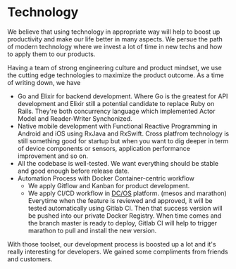 # Technology

We believe that using technology in appropriate way will help to boost up productivity and make our life better in many aspects. We persue the path of modern technology where we invest a lot of time in new techs and how to apply them to our products.

Having a team of strong engineering culture and product mindset, we use the cutting edge technologies to maximize the product outcome. As a time of writing down, we have

- Go and Elixir for backend development. Where Go is the greatest for API development and Elixir still a potential candidate to replace Ruby on Rails. They're both concurrency language which implemented Actor Model and Reader-Writer Synchonized.
- Native mobile development with Functional Reactive Programming in Android and iOS using RxJava and RxSwift. Cross platfrom technology is still something good for startup but when you want to dig deeper in term of device components or sensors, application performance improvement and so on.
- All the codebase is well-tested. We want everything should be stable and good enough before release date.
- Automation Process with Docker Container-centric workflow
    + We apply Gitflow and Kanban for product development.
    + We apply CI/CD workflow in [DC/OS](dcos.io) platform. (mesos and marathon) Everytime when the feature is reviewed and approved, it will be tested automatically using Gitlab CI. Then that success version will be pushed into our private Docker Registry. When time comes and the branch master is ready to deploy, Gitlab CI will help to trigger marathon to pull and install the new version.

With those toolset, our development process is boosted up a lot and it's really interesting for developers. We gained some compliments from friends and customers.
